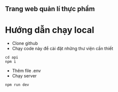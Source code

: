 ## Trang web quản lí thực phẩm

# Hướng dẫn chạy local
- Clone github
- Chạy code này để cài đặt những thư viện cần thiết 
```
cd api
npm i
```
- Thêm file .env
- Chạy server
```
npm run dev
```

